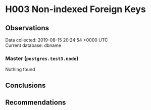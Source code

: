 # H003 Non-indexed Foreign Keys #

## Observations ##
Data collected: 2019-08-15 20:24:54 +0000 UTC  
Current database: dbname  


### Master (`postgres.test3.node`) ###



Nothing found



## Conclusions ##


## Recommendations ##

